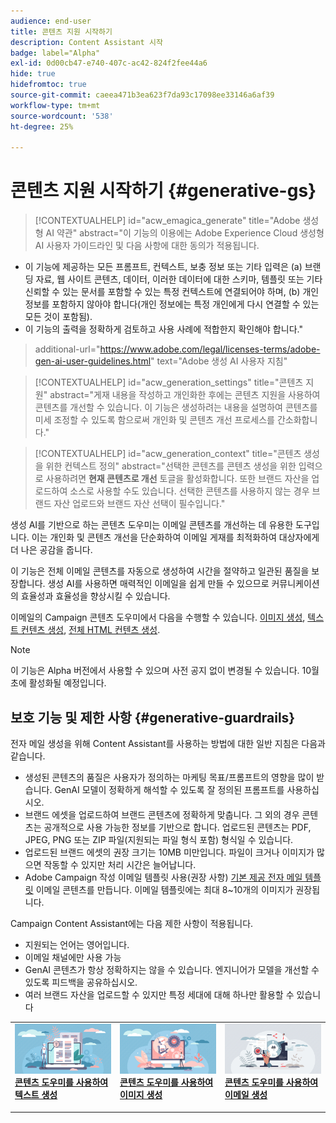 ```yaml
---
audience: end-user
title: 콘텐츠 지원 시작하기
description: Content Assistant 시작
badge: label="Alpha"
exl-id: 0d00cb47-e740-407c-ac42-824f2fee44a6
hide: true
hidefromtoc: true
source-git-commit: caeea471b3ea623f7da93c17098ee33146a6af39
workflow-type: tm+mt
source-wordcount: '538'
ht-degree: 25%

---
```


# 콘텐츠 지원 시작하기 {#generative-gs}


>[!CONTEXTUALHELP]
>id="acw_emagica_generate"
>title="Adobe 생성형 AI 약관"
>abstract="이 기능의 이용에는 Adobe Experience Cloud 생성형 AI 사용자 가이드라인 및 다음 사항에 대한 동의가 적용됩니다.
* 이 기능에 제공하는 모든 프롬프트, 컨텍스트, 보충 정보 또는 기타 입력은 (a) 브랜딩 자료, 웹 사이트 콘텐츠, 데이터, 이러한 데이터에 대한 스키마, 템플릿 또는 기타 신뢰할 수 있는 문서를 포함할 수 있는 특정 컨텍스트에 연결되어야 하며, (b) 개인 정보를 포함하지 않아야 합니다(개인 정보에는 특정 개인에게 다시 연결할 수 있는 모든 것이 포함됨).
* 이 기능의 출력을 정확하게 검토하고 사용 사례에 적합한지 확인해야 합니다.&quot;
>additional-url=&quot;https://www.adobe.com/legal/licenses-terms/adobe-gen-ai-user-guidelines.html&quot; text=&quot;Adobe 생성 AI 사용자 지침&quot;


>[!CONTEXTUALHELP]
>id="acw_generation_settings"
>title="콘텐츠 지원"
>abstract="게재 내용을 작성하고 개인화한 후에는 콘텐츠 지원을 사용하여 콘텐츠를 개선할 수 있습니다. 이 기능은 생성하려는 내용을 설명하여 콘텐츠를 미세 조정할 수 있도록 함으로써 개인화 및 콘텐츠 개선 프로세스를 간소화합니다."


>[!CONTEXTUALHELP]
>id="acw_generation_context"
>title="콘텐츠 생성을 위한 컨텍스트 정의"
>abstract="선택한 콘텐츠를 콘텐츠 생성을 위한 입력으로 사용하려면 **현재 콘텐츠로 개선** 토글을 활성화합니다. 또한 브랜드 자산을 업로드하여 소스로 사용할 수도 있습니다. 선택한 콘텐츠를 사용하지 않는 경우 브랜드 자산 업로드와 브랜드 자산 선택이 필수입니다."

생성 AI를 기반으로 하는 콘텐츠 도우미는 이메일 콘텐츠를 개선하는 데 유용한 도구입니다. 이는 개인화 및 콘텐츠 개선을 단순화하여 이메일 게재를 최적화하여 대상자에게 더 나은 공감을 줍니다.

이 기능은 전체 이메일 콘텐츠를 자동으로 생성하여 시간을 절약하고 일관된 품질을 보장합니다. 생성 AI를 사용하면 매력적인 이메일을 쉽게 만들 수 있으므로 커뮤니케이션의 효율성과 효율성을 향상시킬 수 있습니다.


이메일의 Campaign 콘텐츠 도우미에서 다음을 수행할 수 있습니다. [이미지 생성](generative-image.md), [텍스트 컨텐츠 생성](generative-content.md), [전체 HTML 컨텐츠 생성](generative-email.md).

>[!NOTE]
>
>이 기능은 Alpha 버전에서 사용할 수 있으며 사전 공지 없이 변경될 수 있습니다. 10월 초에 활성화될 예정입니다.

## 보호 기능 및 제한 사항 {#generative-guardrails}

전자 메일 생성을 위해 Content Assistant를 사용하는 방법에 대한 일반 지침은 다음과 같습니다.

* 생성된 콘텐츠의 품질은 사용자가 정의하는 마케팅 목표/프롬프트의 영향을 많이 받습니다. GenAI 모델이 정확하게 해석할 수 있도록 잘 정의된 프롬프트를 사용하십시오. 
* 브랜드 에셋을 업로드하여 브랜드 콘텐츠에 정확하게 맞춥니다. 그 외의 경우 콘텐츠는 공개적으로 사용 가능한 정보를 기반으로 합니다. 업로드된 콘텐츠는 PDF, JPEG, PNG 또는 ZIP 파일(지원되는 파일 형식 포함) 형식일 수 있습니다.
* 업로드된 브랜드 에셋의 권장 크기는 10MB 미만입니다. 파일이 크거나 이미지가 많으면 작동할 수 있지만 처리 시간은 늘어납니다.
* Adobe Campaign 작성 이메일 템플릿 사용(권장 사항) [기본 제공 전자 메일 템플릿](../email/create-email-templates.md) 이메일 콘텐츠를 만듭니다. 이메일 템플릿에는 최대 8~10개의 이미지가 권장됩니다.


Campaign Content Assistant에는 다음 제한 사항이 적용됩니다.

* 지원되는 언어는 영어입니다.
* 이메일 채널에만 사용 가능
* GenAI 콘텐츠가 항상 정확하지는 않을 수 있습니다. 엔지니어가 모델을 개선할 수 있도록 피드백을 공유하십시오.
* 여러 브랜드 자산을 업로드할 수 있지만 특정 세대에 대해 하나만 활용할 수 있습니다



<table style="table-layout:fixed"><tr style="border: 0;">
<td>
<a href="generative-content.md">
<img alt="텍스트 생성" src="assets/do-not-localize/text-genai.jpeg">
</a>
<div>
<a href="generative-content.md"><strong>콘텐츠 도우미를 사용하여 텍스트 생성</strong></a>
</div>
<p>
</td>
<td>
<a href="generative-image.md">
<img alt="이미지 생성" src="assets/do-not-localize/image-genai.jpeg">
</a>
<div><a href="generative-image.md"><strong>콘텐츠 도우미를 사용하여 이미지 생성</strong>
</div>
<p>
</td>
<td>
<a href="generative-email.md">
<img alt="이메일 생성" src="assets/do-not-localize/email-genai.jpeg">
</a>
<div>
<a href="generative-email.md"><strong>콘텐츠 도우미를 사용하여 이메일 생성</strong></a>
</div>
<p></td>
</tr></table>
